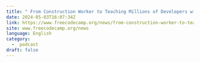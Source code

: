 ```yaml
---
title: " From Construction Worker to Teaching Millions of Developers with John Smilga [Podcast #122] "
date: 2024-05-03T16:07:34Z
link: https://www.freecodecamp.org/news/from-construction-worker-to-teaching-millions-of-developers-with-john-smilga-podcast-122/?utm_medium=RSS&utm_source=news.12bit.vn
site: www.freecodecamp.org/news
language: English
category:
  -  podcast 
draft: false
---
```

